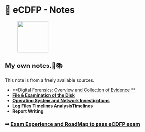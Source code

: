 
# 📝 eCDFP - Notes

<div align="left">

<figure><img src="https://security.ine.com/wp-content/uploads/2024/09/Cert-Badges-400x528.png" alt="" width="100"><figure>

</div>

## My own notes.📝📚 <a href="#Course-info" id="Course-info"></a>

This note is from a freely available sources.

* **​**[**Digital Forensics: Overview and Collection of Evidence **](https://github.com/XxrzxX/eCDFP-Notes/tree/main/Note/Data-Acquisition)  
* [**File & Examination of the Disk**](https://github.com/XxrzxX/eCDFP-Notes/tree/main/Note/Disk)  
* [**Operating System and Network Investigations**](https://github.com/XxrzxX/eCDFP-Notes/tree/main/Note/Windows-Forensics)  
* **​Log Files Timelines AnalysisTimelines**
* **​Report Writing** 

### ➡ [Exam Experience and RoadMap to pass eCDFP exam ](roadmap-and-my-experience.md) 


